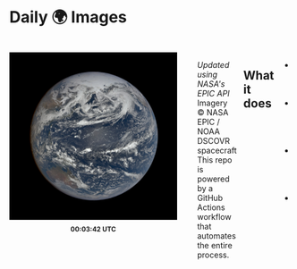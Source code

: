 # Daily 🌍 Images

<div style="display: inline-flex; overflow-x: auto; width: 100%; gap: 12px; padding: 1rem 0;">
        <div style="flex: 0 0 auto; text-align: center;">
            <img src="./history/2025-05-15/000342.jpg" alt="Earth at 00:03:42" width="300" title="This image was taken by NASA's EPIC camera onboard the NOAA DSCOVR spacecraft"><br>
            <sub><strong>00:03:42 UTC</strong></sub>
        </div>
        
        <div style="flex: 0 0 auto; text-align: center;">
            <img src="./history/2025-05-15/010909.jpg" alt="Earth at 01:09:09" width="300" title="This image was taken by NASA's EPIC camera onboard the NOAA DSCOVR spacecraft"><br>
            <sub><strong>01:09:09 UTC</strong></sub>
        </div>
        
        <div style="flex: 0 0 auto; text-align: center;">
            <img src="./history/2025-05-15/021438.jpg" alt="Earth at 02:14:38" width="300" title="This image was taken by NASA's EPIC camera onboard the NOAA DSCOVR spacecraft"><br>
            <sub><strong>02:14:38 UTC</strong></sub>
        </div>
        
        <div style="flex: 0 0 auto; text-align: center;">
            <img src="./history/2025-05-15/032005.jpg" alt="Earth at 03:20:05" width="300" title="This image was taken by NASA's EPIC camera onboard the NOAA DSCOVR spacecraft"><br>
            <sub><strong>03:20:05 UTC</strong></sub>
        </div>
        
        <div style="flex: 0 0 auto; text-align: center;">
            <img src="./history/2025-05-15/042533.jpg" alt="Earth at 04:25:33" width="300" title="This image was taken by NASA's EPIC camera onboard the NOAA DSCOVR spacecraft"><br>
            <sub><strong>04:25:33 UTC</strong></sub>
        </div>
        
        <div style="flex: 0 0 auto; text-align: center;">
            <img src="./history/2025-05-15/053100.jpg" alt="Earth at 05:31:00" width="300" title="This image was taken by NASA's EPIC camera onboard the NOAA DSCOVR spacecraft"><br>
            <sub><strong>05:31:00 UTC</strong></sub>
        </div>
        
        <div style="flex: 0 0 auto; text-align: center;">
            <img src="./history/2025-05-15/063627.jpg" alt="Earth at 06:36:27" width="300" title="This image was taken by NASA's EPIC camera onboard the NOAA DSCOVR spacecraft"><br>
            <sub><strong>06:36:27 UTC</strong></sub>
        </div>
        
        <div style="flex: 0 0 auto; text-align: center;">
            <img src="./history/2025-05-15/074155.jpg" alt="Earth at 07:41:55" width="300" title="This image was taken by NASA's EPIC camera onboard the NOAA DSCOVR spacecraft"><br>
            <sub><strong>07:41:55 UTC</strong></sub>
        </div>
        
        <div style="flex: 0 0 auto; text-align: center;">
            <img src="./history/2025-05-15/084722.jpg" alt="Earth at 08:47:22" width="300" title="This image was taken by NASA's EPIC camera onboard the NOAA DSCOVR spacecraft"><br>
            <sub><strong>08:47:22 UTC</strong></sub>
        </div>
        
        <div style="flex: 0 0 auto; text-align: center;">
            <img src="./history/2025-05-15/095249.jpg" alt="Earth at 09:52:49" width="300" title="This image was taken by NASA's EPIC camera onboard the NOAA DSCOVR spacecraft"><br>
            <sub><strong>09:52:49 UTC</strong></sub>
        </div>
        
        <div style="flex: 0 0 auto; text-align: center;">
            <img src="./history/2025-05-15/105817.jpg" alt="Earth at 10:58:17" width="300" title="This image was taken by NASA's EPIC camera onboard the NOAA DSCOVR spacecraft"><br>
            <sub><strong>10:58:17 UTC</strong></sub>
        </div>
        
        <div style="flex: 0 0 auto; text-align: center;">
            <img src="./history/2025-05-15/120344.jpg" alt="Earth at 12:03:44" width="300" title="This image was taken by NASA's EPIC camera onboard the NOAA DSCOVR spacecraft"><br>
            <sub><strong>12:03:44 UTC</strong></sub>
        </div>
        
        <div style="flex: 0 0 auto; text-align: center;">
            <img src="./history/2025-05-15/130911.jpg" alt="Earth at 13:09:11" width="300" title="This image was taken by NASA's EPIC camera onboard the NOAA DSCOVR spacecraft"><br>
            <sub><strong>13:09:11 UTC</strong></sub>
        </div>
        
        <div style="flex: 0 0 auto; text-align: center;">
            <img src="./history/2025-05-15/141439.jpg" alt="Earth at 14:14:39" width="300" title="This image was taken by NASA's EPIC camera onboard the NOAA DSCOVR spacecraft"><br>
            <sub><strong>14:14:39 UTC</strong></sub>
        </div>
        
        <div style="flex: 0 0 auto; text-align: center;">
            <img src="./history/2025-05-15/152006.jpg" alt="Earth at 15:20:06" width="300" title="This image was taken by NASA's EPIC camera onboard the NOAA DSCOVR spacecraft"><br>
            <sub><strong>15:20:06 UTC</strong></sub>
        </div>
        </div>

---

*Updated using NASA's EPIC API*  
Imagery © NASA EPIC / NOAA DSCOVR spacecraft  
This repo is powered by a GitHub Actions workflow that automates the entire process.

## What it does

- Runs automatically every day at 9:00 UTC  
- Fetches NASA's Earth images via the EPIC API  
- Updates this README with space imagery and descriptions  
- Commits and pushes these changes automatically  

## Why I built this

This project showcases:

- GitHub Actions and workflows  
- Automation scripts  
- Git operations from within workflows  
- Working with external APIs  

## How it works

The GitHub Action workflow:

1. Runs daily on schedule  
2. Fetches NASA's EPIC Earth Images of the Day  
3. Updates this README  
4. Commits and pushes the changes  

_Last updated: Fri May 16 15:25:04 UTC 2025_
